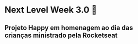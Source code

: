 # Next Level Week 3.0 🚀

## Projeto Happy em homenagem ao dia das crianças ministrado pela Rocketseat

